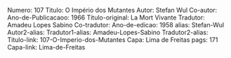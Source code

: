 Numero: 107
Titulo: O Império dos Mutantes
Autor: Stefan Wul
Co-autor: 
Ano-de-Publicacaoo: 1966
Titulo-original: La Mort Vivante
Tradutor: Amadeu Lopes Sabino
Co-tradutor: 
Ano-de-edicao: 1958
alias: Stefan-Wul
Autor2-alias: 
Tradutor1-alias: Amadeu-Lopes-Sabino
Tradutor2-alias: 
Titulo-link: 107-O-Imperio-dos-Mutantes
Capa: Lima de Freitas
pags: 171
Capa-link: Lima-de-Freitas